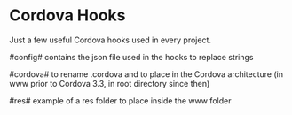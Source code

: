 Cordova Hooks
=============

Just a few useful Cordova hooks used in every project.

#config#
contains the json file used in the hooks to replace strings

#cordova#
to rename .cordova and to place in the Cordova architecture (in www prior to Cordova 3.3, in root directory since then)

#res#
example of a res folder to place inside the www folder
